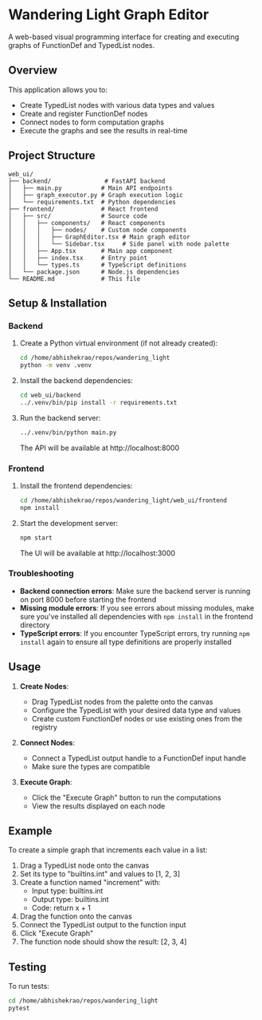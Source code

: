 # Wandering Light Graph Editor

A web-based visual programming interface for creating and executing graphs of FunctionDef and TypedList nodes.

## Overview

This application allows you to:
- Create TypedList nodes with various data types and values
- Create and register FunctionDef nodes
- Connect nodes to form computation graphs
- Execute the graphs and see the results in real-time

## Project Structure

```
web_ui/
├── backend/               # FastAPI backend
│   ├── main.py           # Main API endpoints
│   ├── graph_executor.py # Graph execution logic
│   └── requirements.txt  # Python dependencies
├── frontend/             # React frontend
│   ├── src/              # Source code
│   │   ├── components/   # React components
│   │   │   ├── nodes/    # Custom node components
│   │   │   ├── GraphEditor.tsx # Main graph editor
│   │   │   └── Sidebar.tsx     # Side panel with node palette
│   │   ├── App.tsx       # Main app component
│   │   ├── index.tsx     # Entry point
│   │   └── types.ts      # TypeScript definitions
│   └── package.json      # Node.js dependencies
└── README.md             # This file
```

## Setup & Installation

### Backend

1. Create a Python virtual environment (if not already created):
   ```bash
   cd /home/abhishekrao/repos/wandering_light
   python -m venv .venv
   ```

2. Install the backend dependencies:
   ```bash
   cd web_ui/backend
   ../.venv/bin/pip install -r requirements.txt
   ```

3. Run the backend server:
   ```bash
   ../.venv/bin/python main.py
   ```
   The API will be available at http://localhost:8000

### Frontend

1. Install the frontend dependencies:
   ```bash
   cd /home/abhishekrao/repos/wandering_light/web_ui/frontend
   npm install
   ```

2. Start the development server:
   ```bash
   npm start
   ```
   The UI will be available at http://localhost:3000
   
### Troubleshooting

- **Backend connection errors**: Make sure the backend server is running on port 8000 before starting the frontend
- **Missing module errors**: If you see errors about missing modules, make sure you've installed all dependencies with `npm install` in the frontend directory
- **TypeScript errors**: If you encounter TypeScript errors, try running `npm install` again to ensure all type definitions are properly installed

## Usage

1. **Create Nodes**: 
   - Drag TypedList nodes from the palette onto the canvas
   - Configure the TypedList with your desired data type and values
   - Create custom FunctionDef nodes or use existing ones from the registry

2. **Connect Nodes**:
   - Connect a TypedList output handle to a FunctionDef input handle
   - Make sure the types are compatible

3. **Execute Graph**:
   - Click the "Execute Graph" button to run the computations
   - View the results displayed on each node

## Example

To create a simple graph that increments each value in a list:

1. Drag a TypedList node onto the canvas
2. Set its type to "builtins.int" and values to [1, 2, 3]
3. Create a function named "increment" with:
   - Input type: builtins.int
   - Output type: builtins.int
   - Code: return x + 1
4. Drag the function onto the canvas
5. Connect the TypedList output to the function input
6. Click "Execute Graph"
7. The function node should show the result: [2, 3, 4]

## Testing

To run tests:

```bash
cd /home/abhishekrao/repos/wandering_light
pytest
```
